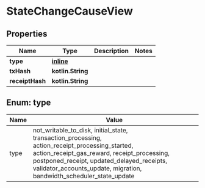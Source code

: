 
# StateChangeCauseView

## Properties
| Name | Type | Description | Notes |
| ------------ | ------------- | ------------- | ------------- |
| **type** | [**inline**](#Type) |  |  |
| **txHash** | **kotlin.String** |  |  |
| **receiptHash** | **kotlin.String** |  |  |


<a id="Type"></a>
## Enum: type
| Name | Value |
| ---- | ----- |
| type | not_writable_to_disk, initial_state, transaction_processing, action_receipt_processing_started, action_receipt_gas_reward, receipt_processing, postponed_receipt, updated_delayed_receipts, validator_accounts_update, migration, bandwidth_scheduler_state_update |




